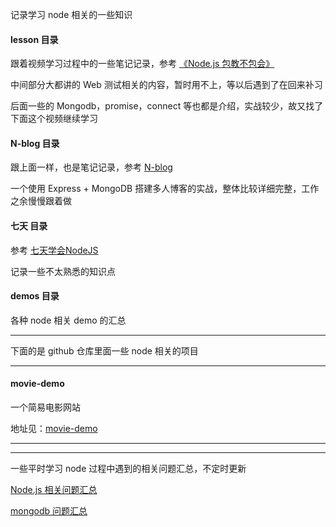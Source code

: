 记录学习 node 相关的一些知识

#### lesson 目录

跟着视频学习过程中的一些笔记记录，参考 [《Node.js 包教不包会》](https://github.com/hanekaoru/node-lessons)

中间部分大都讲的 Web 测试相关的内容，暂时用不上，等以后遇到了在回来补习

后面一些的 Mongodb，promise，connect 等也都是介绍，实战较少，故又找了下面这个视频继续学习


#### N-blog 目录

跟上面一样，也是笔记记录，参考 [N-blog](https://github.com/nswbmw/N-blog)

一个使用 Express + MongoDB 搭建多人博客的实战，整体比较详细完整，工作之余慢慢跟着做


#### 七天 目录

参考 [七天学会NodeJS](http://nqdeng.github.io/7-days-nodejs/)

记录一些不太熟悉的知识点


#### demos 目录

各种 node 相关 demo 的汇总


----

下面的是 github 仓库里面一些 node 相关的项目

----


#### movie-demo

一个简易电影网站

地址见：[movie-demo](https://github.com/hanekaoru/movie-demo)




----

----

一些平时学习 node 过程中遇到的相关问题汇总，不定时更新

[Node.js 相关问题汇总](http://hanekaoru.com/?p=1943)

[mongodb 问题汇总](http://hanekaoru.com/?p=1935)





